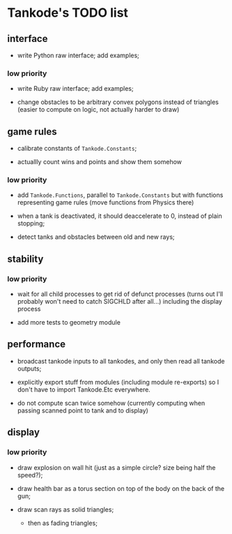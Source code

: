 Tankode's TODO list
===================


interface
---------

* write Python raw interface; add examples;

### low priority

* write Ruby raw interface; add examples;

* change obstacles to be arbitrary convex polygons instead of triangles
  (easier to compute on logic, not actually harder to draw)


game rules
----------

* calibrate constants of `Tankode.Constants`;

* actuallly count wins and points and show them somehow

### low priority

* add `Tankode.Functions`, parallel to `Tankode.Constants` but with functions
  representing game rules (move functions from Physics there)

* when a tank is deactivated, it should deaccelerate to 0, instead of plain
  stopping;

* detect tanks and obstacles between old and new rays;


stability
---------

### low priority

* wait for all child processes to get rid of defunct processes
  (turns out I'll probably won't need to catch SIGCHLD after all...)
  including the display process

* add more tests to geometry module


performance
-----------

* broadcast tankode inputs to all tankodes, and only then read all tankode outputs;

* explicitly export stuff from modules (including module re-exports)
  so I don't have to import Tankode.Etc everywhere.

* do not compute scan twice somehow (currently computing when passing scanned
  point to tank and to display)


display
-------

### low priority

* draw explosion on wall hit
  (just as a simple circle?  size being half the speed?);

* draw health bar as a torus section on top of the body on the back of the gun;

* draw scan rays as solid triangles;
	- then as fading triangles;
